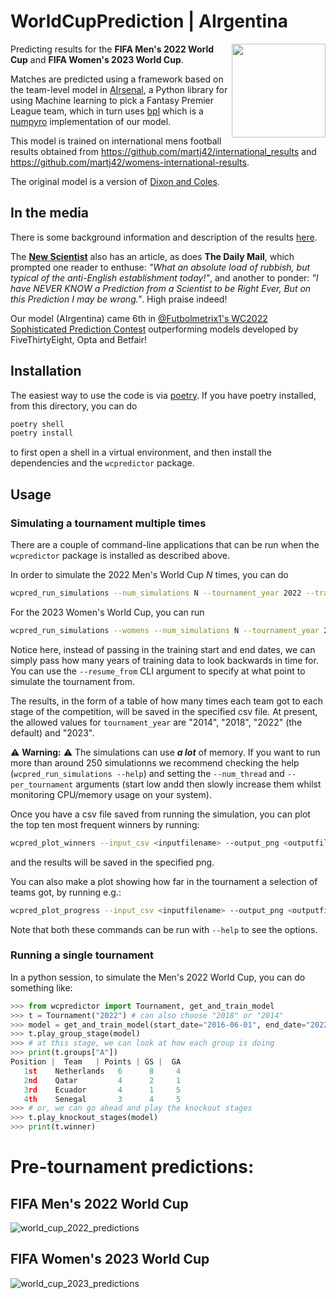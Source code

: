 # WorldCupPrediction | AIrgentina

<img align="right" width="150" height="150" src="plots/AIrgentina_hex.png">

Predicting results for the **FIFA Men's 2022 World Cup** and **FIFA Women's 2023 World Cup**.

Matches are predicted using a framework based on the team-level model in [AIrsenal](https://github.com/alan-turing-institute/AIrsenal), a Python library for using Machine learning to pick a Fantasy Premier League team, which in turn uses [bpl](https://github.com/anguswilliams91/bpl-next) which is a [numpyro](https://num.pyro.ai/en/) implementation of our model.

This model is trained on international mens football results obtained from https://github.com/martj42/international_results and https://github.com/martj42/womens-international-results.

The original model is a version of [Dixon and Coles](https://rss.onlinelibrary.wiley.com/doi/10.1111/1467-9876.00065).

## In the media

There is some background information and description of the results [here](https://www.turing.ac.uk/blog/can-our-algorithm-predict-winner-2022-football-world-cup).

The **[New Scientist](https://www.newscientist.com/article/2347699-brazil-picked-as-2022-world-cup-winners-by-alan-turing-institute-model/)** also has an article, as does **The Daily Mail**, which prompted one reader to enthuse: *"What an absolute load of rubbish, but typical of the anti-English establishment today!"*, and another to ponder: *"I have NEVER KNOW a Prediction from a Scientist to be Right Ever, But on this Prediction  I may be wrong."*. High praise indeed!

Our model (AIrgentina) came 6th in [@Futbolmetrix1's WC2022 Sophisticated Prediction Contest](https://twitter.com/Futbolmetrix1/status/1604584845942087681) outperforming models developed by FiveThirtyEight, Opta and Betfair! 

## Installation

The easiest way to use the code is via [poetry](https://python-poetry.org/).  If you have poetry installed, from this directory, you can do

```bash
poetry shell
poetry install
```

to first open a shell in a virtual environment, and then install the dependencies and the `wcpredictor` package.

## Usage

### Simulating a tournament multiple times

There are a couple of command-line applications that can be run when the `wcpredictor` package is installed as described above.

In order to simulate the 2022 Men's World Cup $N$ times, you can do

```bash
wcpred_run_simulations --num_simulations N --tournament_year 2022 --training_data_start <YYYY-MM-DD> --training_data_end <YYYY-MM-DD> --resume_from=Group --output_csv <outputfilename>
```

For the 2023 Women's World Cup, you can run

```bash
wcpred_run_simulations --womens --num_simulations N --tournament_year 2023  --years_training_data 20 --resume_from=Group --output_csv <outputfilename>
```

Notice here, instead of passing in the training start and end dates, we can simply pass how many years of training data to look backwards in time for. You can use the `--resume_from` CLI argument to specify at what point to simulate the tournament from. 

The results, in the form of a table of how many times each team got to each stage of the competition, will be saved in the specified csv file.   At present, the allowed values for `tournament_year` are "2014", "2018", "2022" (the default) and "2023".

⚠️ **Warning:** ⚠️ The simulations can use ***a lot*** of memory. If you want to run more than around 250 simulationns we recommend checking the help (`wcpred_run_simulations --help`) and setting the `--num_thread` and `--per_tournament` arguments (start low andd then slowly increase them whilst monitoring CPU/memory usage on your system).

Once you have a csv file saved from running the simulation, you can plot the top ten most frequent winners by running:

```bash
wcpred_plot_winners --input_csv <inputfilename> --output_png <outputfilename>
```

and the results will be saved in the specified png.

You can also make a plot showing how far in the tournament a selection of teams got, by running e.g.:

```bash
wcpred_plot_progress --input_csv <inputfilename> --output_png <outputfilename> --team_list "England,Wales"
```

Note that both these commands can be run with `--help` to see the options.

### Running a single tournament

In a python session, to simulate the Men's 2022 World Cup, you can do something like:

```python
>>> from wcpredictor import Tournament, get_and_train_model
>>> t = Tournament("2022") # can also choose "2018" or "2014"
>>> model = get_and_train_model(start_date="2016-06-01", end_date="2022-11-20") # choose dates for training data
>>> t.play_group_stage(model)
>>> # at this stage, we can look at how each group is doing
>>> print(t.groups["A"])
Position |  Team   | Points | GS |  GA
   1st    Netherlands   6      8     4
   2nd    Qatar         4      2     1
   3rd    Ecuador       4      1     5
   4th    Senegal       3      4     5
>>> # or, we can go ahead and play the knockout stages
>>> t.play_knockout_stages(model)
>>> print(t.winner)
```

# Pre-tournament predictions:

## FIFA Men's 2022 World Cup
![world_cup_2022_predictions](plots/mens_2022/plots/predictions.png)

## FIFA Women's 2023 World Cup
![world_cup_2023_predictions](plots/womens_2023/plots/predictions.png)
